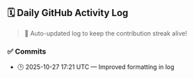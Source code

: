 ## 🗓️ Daily GitHub Activity Log

> 🤖 Auto-updated log to keep the contribution streak alive!

### ✅ Commits

- 🕒 2025-10-27 17:21 UTC — Improved formatting in log

